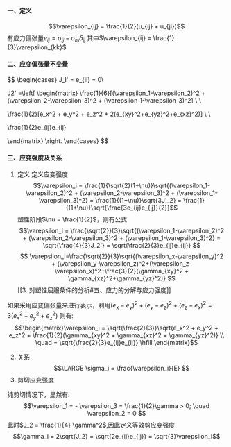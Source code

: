 #### 一、定义
$$\varepsilon_{ij} = \frac{1}{2}(u_{ij} + u_{ji})$$
有应力偏张量$e_{ij} = \sigma_{ij}- \sigma_m \delta_{ij}$
其中$\varepsilon_{ij} = \frac{1}{3}\varepsilon_{kk}$

#### 二、应变偏张量不变量

$$ \begin{cases}
J_1' = e_{ii} = 0\\

J2' =\left[ \begin{matrix}
\frac{1}{6}[(\varepsilon_1-\varepsilon_2)^2 + (\varepsilon_2-\varepsilon_3)^2 + (\varepsilon_1-\varepsilon_3)^2] \\ \\

\frac{1}{2}[e_x^2 + e_y^2 + e_z^2 + 2(e_{xy}^2+e_{yz}^2+e_{xz}^2)] \\ \\

\frac{1}{2}e_{ij}e_{ij}

\end{matrix} \right.
\end{cases}
$$
#### 三、应变强度及关系

1. 定义
定义应变强度
$$\varepsilon_i = \frac{1}{\sqrt{2}(1+\nu)}\sqrt{(\varepsilon_1-\varepsilon_2)^2 + (\varepsilon_2-\varepsilon_3)^2 + (\varepsilon_1-\varepsilon_3)^2} = \frac{1}{(1+\nu)}\sqrt{3J'_2} = \frac{1}{(1+\nu)}\sqrt{\frac{3e_{ij}e_{ij}}{2}}$$
塑性阶段$\nu = \frac{1}{2}$，则有公式
$$\varepsilon_i = \frac{\sqrt{2}}{3}\sqrt{(\varepsilon_1-\varepsilon_2)^2 + (\varepsilon_2-\varepsilon_3)^2 + (\varepsilon_1-\varepsilon_3)^2}
 = \sqrt{\frac{4}{3}J_2'} = \sqrt{\frac{2}{3}e_{ij}e_{ij}}
$$
$$ \varepsilon_i=\frac{\sqrt{2}}{3}\sqrt{(\varepsilon_x-\varepsilon_y)^2 + (\varepsilon_y-\varepsilon_z)^2+(\varepsilon_z-\varepsilon_x)^2+\frac{3}{2}(\gamma_{xy}^2 + \gamma_{xz}^2+\gamma_{yz}^2)} $$
[[3. 对塑性屈服条件的分析#五、应力的分解与应力强度]]

如果采用应变偏张量来进行表示，利用$(e_x-e_y)^2 + (e_y-e_z)^2 + (e_z - e_x)^2 = 3(e_x^2 + e_y^2 + e_z^2)$
则有:
$$\begin{matrix}\varepsilon_i = \sqrt{\frac{2}{3}}\sqrt{e_x^2 + e_y^2 + e_z^2 + \frac{1}{2}(\gamma_{xy}^2 + \gamma_{xz}^2 + \gamma_{yz}^2)} \\
\quad = \sqrt{\frac{2}{3}e_{ij}e_{ij}} \hfill
\end{matrix}$$

2. 关系
$$\LARGE \sigma_i = \frac{\varepsilon_i}{E} $$
3. 剪切应变强度

纯剪切情况下，显然有:
$$\varepsilon_1 = - \varepsilon_3 = \frac{1}{2}\gamma > 0; \quad \varepsilon_2 = 0 $$
此时$J_2 = \frac{1}{4} \gamma^2$,因此定义等效剪应变强度
$$\gamma_i = 2\sqrt{J_2} = \sqrt{2e_{ij}e_{ij}} = \sqrt{3}\varepsilon_i$$
